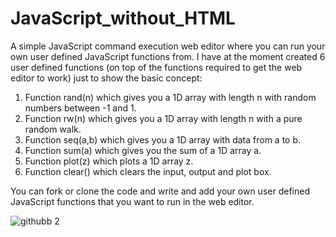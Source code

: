 # JavaScript_without_HTML
A simple JavaScript command execution web editor where you can run your own user defined JavaScript functions from. I have at the moment created 6 user defined functions (on top of the functions required to get the web editor to work) just to show the basic concept: 

1) Function rand(n) which gives you a 1D array with length n with random numbers between -1 and 1.
2) Function rw(n) which gives you a 1D array with length n with a pure random walk.
3) Function seq(a,b) which gives you a 1D array with data from a to b. 
4) Function sum(a) which gives you the sum of a 1D array a.
5) Function plot(z) which plots a 1D array z.
6) Function clear() which clears the input, output and plot box. 

You can fork or clone the code and write and add your own user defined JavaScript functions that you want to run in the web editor.

![githubb 2](https://user-images.githubusercontent.com/48676920/63635015-e05d9b80-c65d-11e9-982d-3c686892946e.jpg)
